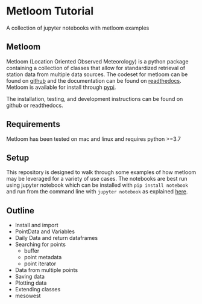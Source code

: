 # Metloom Tutorial
A collection of jupyter notebooks with metloom examples

## Metloom
Metloom (Location Oriented Observed Meteorology)
is a python package containing a collection of classes that
allow for standardized retrieval of station data from multiple 
data sources. The codeset for metloom can be found on 
[github](https://github.com/M3Works/metloom) and the
documentation can be found on [readthedocs](https://metloom.readthedocs.io).
Metloom is available for install through
[pypi](https://pypi.org/project/metloom/).

The installation, testing, and development instructions can be
found on github or readthedocs. 

## Requirements
Metloom has been tested on mac and linux and requires python >=3.7

## Setup
This repository is designed to walk through some examples of
how metloom may be leveraged for a variety of use cases. The 
notebooks are best run using jupyter notebook which can be installed
with `pip install notebook` and run from the command line with
`jupyter notebook` as explained [here](https://jupyter.org/install).

## Outline
 * Install and import
 * PointData and Variables
 * Daily Data and return dataframes
 * Searching for points
    * buffer
    * point metadata
    * point iterator
 * Data from multiple points
 * Saving data
 * Plotting data
 * Extending classes
 * mesowest
